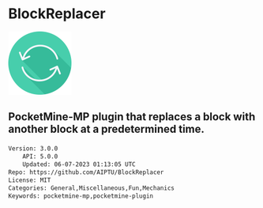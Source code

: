 # BlockReplacer
<img src="https://raw.githubusercontent.com/AIPTU/BlockReplacer/bcb061a35dc9692bef971976206f2dbc5e1d3f97/icon.png" width="128" height="128" />

## PocketMine-MP plugin that replaces a block with another block at a predetermined time.
```properties
Version: 3.0.0
    API: 5.0.0
    Updated: 06-07-2023 01:13:05 UTC
Repo: https://github.com/AIPTU/BlockReplacer
License: MIT
Categories: General,Miscellaneous,Fun,Mechanics
Keywords: pocketmine-mp,pocketmine-plugin
```